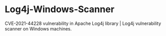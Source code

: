 # Log4j-Windows-Scanner
CVE-2021-44228 vulnerability in Apache Log4j library | Log4j vulnerability scanner on Windows machines.
